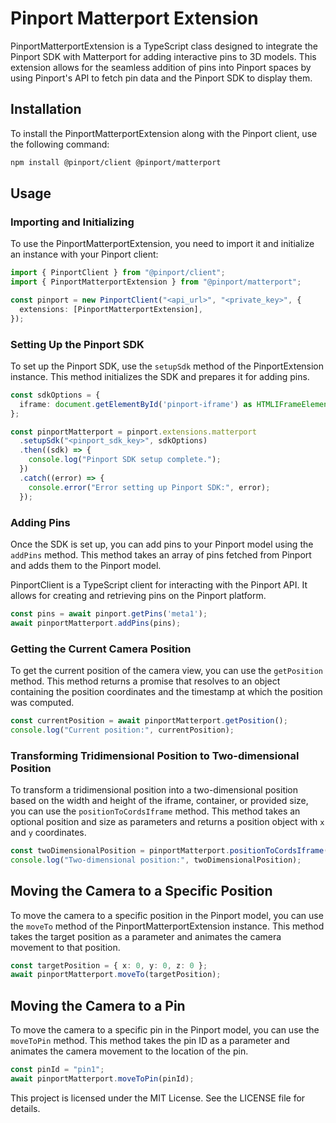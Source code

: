 
# Pinport Matterport Extension

PinportMatterportExtension is a TypeScript class designed to integrate the Pinport SDK with Matterport for adding interactive pins to 3D models. This extension allows for the seamless addition of pins into Pinport spaces by using Pinport's API to fetch pin data and the Pinport SDK to display them.

## Installation

To install the PinportMatterportExtension along with the Pinport client, use the following command:

```bash
npm install @pinport/client @pinport/matterport
```

## Usage

### Importing and Initializing

To use the PinportMatterportExtension, you need to import it and initialize an instance with your Pinport client:

```typescript
import { PinportClient } from "@pinport/client";
import { PinportMatterportExtension } from "@pinport/matterport";

const pinport = new PinportClient("<api_url>", "<private_key>", {
  extensions: [PinportMatterportExtension],
});
```

### Setting Up the Pinport SDK

To set up the Pinport SDK, use the `setupSdk` method of the PinportExtension instance. This method initializes the SDK and prepares it for adding pins.

```typescript
const sdkOptions = { 
  iframe: document.getElementById('pinport-iframe') as HTMLIFrameElement,
};

const pinportMatterport = pinport.extensions.matterport
  .setupSdk("<pinport_sdk_key>", sdkOptions)
  .then((sdk) => {
    console.log("Pinport SDK setup complete.");
  })
  .catch((error) => {
    console.error("Error setting up Pinport SDK:", error);
  });
```

### Adding Pins

Once the SDK is set up, you can add pins to your Pinport model using the `addPins` method. This method takes an array of pins fetched from Pinport and adds them to the Pinport model.

PinportClient is a TypeScript client for interacting with the Pinport API. It allows for creating and retrieving pins on the Pinport platform.

```typescript
const pins = await pinport.getPins('meta1');
await pinportMatterport.addPins(pins);
```

### Getting the Current Camera Position

To get the current position of the camera view, you can use the `getPosition` method. This method returns a promise that resolves to an object containing the position coordinates and the timestamp at which the position was computed.

```typescript
const currentPosition = await pinportMatterport.getPosition();
console.log("Current position:", currentPosition);
```

### Transforming Tridimensional Position to Two-dimensional Position

To transform a tridimensional position into a two-dimensional position based on the width and height of the iframe, container, or provided size, you can use the `positionToCordsIframe` method. This method takes an optional position and size as parameters and returns a position object with `x` and `y` coordinates.

```typescript
const twoDimensionalPosition = pinportMatterport.positionToCordsIframe();
console.log("Two-dimensional position:", twoDimensionalPosition);
```

## Moving the Camera to a Specific Position

To move the camera to a specific position in the Pinport model, you can use the `moveTo` method of the PinportMatterportExtension instance. This method takes the target position as a parameter and animates the camera movement to that position.

```typescript
const targetPosition = { x: 0, y: 0, z: 0 };
await pinportMatterport.moveTo(targetPosition);
```

## Moving the Camera to a Pin

To move the camera to a specific pin in the Pinport model, you can use the `moveToPin` method. This method takes the pin ID as a parameter and animates the camera movement to the location of the pin.

```typescript
const pinId = "pin1";
await pinportMatterport.moveToPin(pinId);
```

This project is licensed under the MIT License. See the LICENSE file for details.
